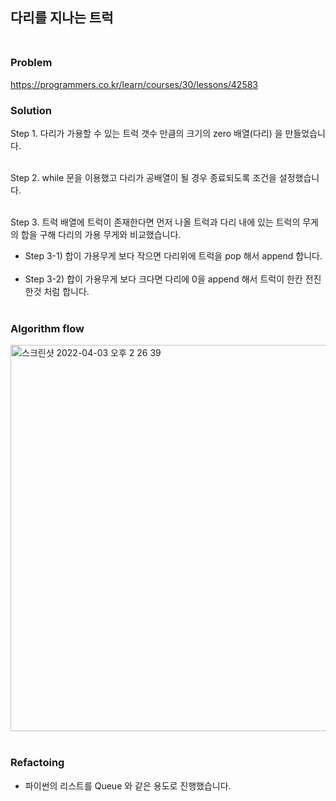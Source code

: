 ##  다리를 지나는 트럭<br/><br/>

### Problem 
https://programmers.co.kr/learn/courses/30/lessons/42583

### Solution

Step 1. 다리가 가용할 수 있는 트럭 갯수 만큼의 크기의 zero 배열(다리) 을 만들었습니다.<br/><br/>

Step 2. while 문을 이용했고 다리가 공배열이 될 경우 종료되도록 조건을 설정했습니다.<br/><br/>

Step 3. 트럭 배열에 트럭이 존재한다면 먼저 나올 트럭과 다리 내에 있는 트럭의 무게의 합을 구해 다리의 가용 무게와 비교했습니다.
- Step 3-1) 합이 가용무게 보다 작으면 다리위에 트럭을 pop 해서 append 합니다. <br/><br/>
- Step 3-2) 합이 가용무게 보다 크다면 다리에 0을 append 해서 트럭이 한칸 전진 한것 처럼 합니다.<br/><br/>

### Algorithm flow 
<img width="618" alt="스크린샷 2022-04-03 오후 2 26 39" src="https://user-images.githubusercontent.com/60414900/161413147-43932a1e-e124-4533-9f45-8f48e48566f5.png">
<br/><br/>

### Refactoing

- 파이썬의 리스트를 Queue 와 같은 용도로 진행했습니다. 















